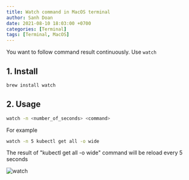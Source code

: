 ```yaml
---
title: Watch command in MacOS terminal
author: Sanh Doan
date: 2021-08-10 18:03:00 +0700
categories: [Terminal]
tags: [Terminal, MacOS]
---
```


You want to follow command result continuously. Use `watch`

## 1. Install
```bash
brew install watch
```

## 2. Usage
```bash
watch -n <number_of_seconds> <command>
```
For example
```bash
watch -n 5 kubectl get all -o wide
```
The result of "kubectl get all -o wide" command will be reload every 5 seconds

![watch](https://imgur.com/CHMTYAX.png)
